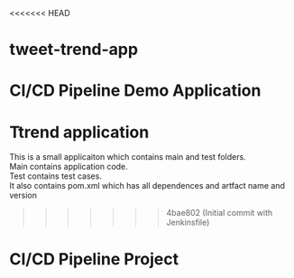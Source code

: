 <<<<<<< HEAD
# tweet-trend-app
CI/CD Pipeline Demo Application
=======
# Ttrend application

This is a small applicaiton which contains main and test folders.  
Main contains application code.  
Test contains test cases.  
It also contains pom.xml which has all dependences and artfact name and version

>>>>>>> 4bae802 (Initial commit with Jenkinsfile)
# CI/CD Pipeline Project
